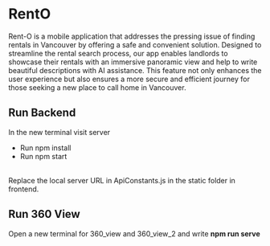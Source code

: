 # RentO
 
Rent-O is a mobile application that addresses the pressing issue of finding rentals in Vancouver by offering a safe and convenient solution. Designed to streamline the rental search process, our app enables landlords to showcase their rentals with an immersive panoramic view and help to write beautiful descriptions with AI assistance. This feature not only enhances the user experience but also ensures a more secure and efficient journey for those seeking a new place to call home in Vancouver.

## Run Backend
In the new terminal visit server <br>
<ul><li>Run npm install</li><li>Run npm start</li></ul><br>
Replace the local server URL in ApiConstants.js in the static folder in frontend.

## Run 360 View
 Open a new terminal for 360_view and 360_view_2 and write <b> npm run serve




